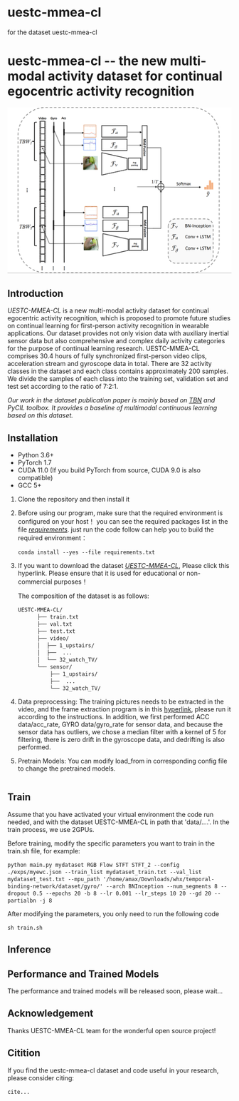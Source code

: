 # uestc-mmea-cl
for the dataset uestc-mmea-cl
# uestc-mmea-cl -- the new multi-modal activity dataset for continual egocentric activity recognition
<div align="center">
  <img src="NET.png" width="700"/>
</div>

## Introduction  
_UESTC-MMEA-CL_ is a new multi-modal activity dataset for continual egocentric activity recognition, which is proposed to promote future studies on continual learning for first-person activity recognition in wearable applications. Our dataset provides not only vision data with auxiliary inertial sensor data but also comprehensive and complex daily activity categories for the purpose of continual learning research. UESTC-MMEA-CL comprises 30.4 hours of fully synchronized first-person video clips, acceleration stream and gyroscope data in total. There are 32 activity classes in the dataset and each class contains approximately 200 samples. We divide the samples of each class into the training set, validation set and test set according to the ratio of 7:2:1.

_Our work in the dataset publication paper is mainly based on [_TBN_](https://github.com/ekazakos/temporal-binding-network) and _PyCIL_ toolbox. It provides a baseline of multimodal continuous learning based on this dataset._

## Installation
* Python 3.6+
* PyTorch 1.7
* CUDA 11.0 (If you build PyTorch from source, CUDA 9.0 is also compatible)
* GCC 5+


1. Clone the repository and then install it

2. Before using our program, make sure that the required environment is configured on your host！
   you can see the required packages list in the file [_requirements_](https://github.com/Tflowers-0129/uestc-mmea-cl/blob/main/requirements.txt). 
   just run the code follow can help you to build the required environment：
     ```
     conda install --yes --file requirements.txt 
     ```
 
3. If you want to download the dataset [_UESTC-MMEA-CL_](https://ivipclab.github.io/publication_uestc-mmea-cl/mmea-cl/), Please click this hyperlink. Please ensure that it is used for educational or non-commercial purposes！

    The composition of the dataset is as follows:

    ```
    UESTC-MMEA-CL/
          ├── train.txt
          ├── val.txt
          ├── test.txt
          ├── video/
          │  ├── 1_upstairs/
          │  ├──  ...
          │  └── 32_watch_TV/
          └── sensor/
              ├── 1_upstairs/
              ├──  ...
              └── 32_watch_TV/
    
    ```
4. Data preprocessing:
   The training pictures needs to be extracted in the video, and the frame extraction program is in this [hyperlink](https://github.com/ivipclab/Frame-extractor
), please run it according to the instructions. 
   In addition, we first performed ACC data/acc_rate, GYRO data/gyro_rate for sensor data, and because the sensor data has outliers, we chose a median filter with a kernel of 5 for filtering, there is zero drift in the gyroscope data, and dedrifting is also performed.


5. Pretrain Models: 
   You can modify load_from in corresponding config file to change the pretrained models.
    ```
    
    ```
## Train  

Assume that you have activated your virtual environment the code run needed, and with the dataset UESTC-MMEA-CL in path that  'data/....'. In the train process, we use 2GPUs.

Before training, modify the specific parameters you want to train in the train.sh file, for example:
```
python main.py mydataset RGB Flow STFT STFT_2 --config ./exps/myewc.json --train_list mydataset_train.txt --val_list mydataset_test.txt --mpu_path '/home/amax/Downloads/whx/temporal-binding-network/dataset/gyro/' --arch BNInception --num_segments 8 --dropout 0.5 --epochs 20 -b 8 --lr 0.001 --lr_steps 10 20 --gd 20 --partialbn -j 8

```
After modifying the parameters, you only need to run the following code 
```
sh train.sh
```

## Inference



## Performance and Trained Models
The performance and trained models will be released soon, please wait...
## Acknowledgement
Thanks UESTC-MMEA-CL team for the wonderful open source project!

## Citition
If you find the uestc-mmea-cl dataset and code useful in your research, please consider citing:  
```
cite...




```
